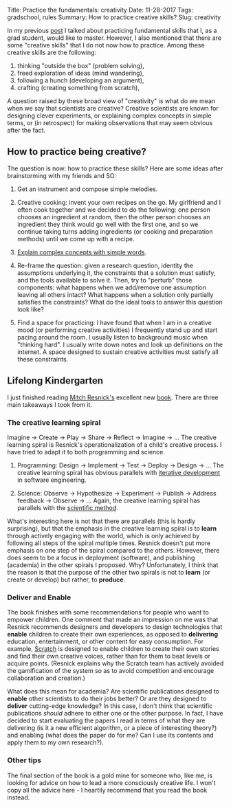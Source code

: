 Title: Practice the fundamentals: creativity
Date: 11-28-2017
Tags: gradschool, rules
Summary: How to practice creative skills?
Slug: creativity

In my previous [post](http://leotrs.com/blog/practice.html) I talked about
practicing fundamental skills that I, as a grad student, would like to
master. However, I also mentioned that there are some "creative skills"
that I do not now how to practice. Among these creative skills are the
following:

1. thinking "outside the box" (problem solving),
2. freed exploration of ideas (mind wandering),
3. following a hunch (developing an argument),
4. crafting (creating something from scratch),

A question raised by these broad view of "creativity" is what do we mean
when we say that scientists are creative? Creative scientists are known for
designing clever experiments, or explaining complex concepts in simple
terms, or (in retrospect) for making observations that may seem obvious
after the fact.


## How to practice being creative?

The question is now: how to practice these skills? Here are some ideas
after brainstorming with my friends and SO:

1. Get an instrument and compose simple melodies.

2. Creative cooking: invent your own recipes on the go. My girlfriend and I
   often cook together and we decided to do the following: one person
   chooses an ingredient at random, then the other person chooses an
   ingredient they think would go well with the first one, and so we
   continue taking turns adding ingredients (or cooking and preparation
   methods) until we come up with a recipe.

3. [Explain complex concepts with simple words](https://xkcd.com/thing-explainer/).

4. Re-frame the question: given a research question, identity the
   assumptions underlying it, the constraints that a solution must satisfy,
   and the tools available to solve it. Then, try to "perturb" those
   components: what happens when we add/remove one assumption leaving all
   others intact? What happens when a solution only partially satisfies the
   constraints? What do the ideal tools to answer this question look like?

5. Find a space for practicing: I have found that when I am in a creative
   mood (or performing creative activities) I frequently stand up and start
   pacing around the room. I usually listen to background music when
   "thinking hard". I usually write down notes and look up definitions on
   the internet. A space designed to sustain creative activities must
   satisfy all these constraints.


## Lifelong Kindergarten

I just finished reading
[Mitch Resnick's](https://www.media.mit.edu/people/mres/overview/)
excellent new
[book](https://mitpress.mit.edu/books/lifelong-kindergarten). There are
three main takeaways I took from it.


### The creative learning spiral

Imagine -> Create -> Play -> Share -> Reflect -> Imagine -> ...  The
creative learning spiral is Resnick's operationalization of a child's
creative process. I have tried to adapt it to both programming and science.

1. Programming: Design -> Implement -> Test -> Deploy -> Design -> ...  The
   creative learning spiral has obvious parallels with
   [iterative development](https://en.wikipedia.org/wiki/Iterative_and_incremental_development)
   in software engineering.

2. Science: Observe -> Hypothesize -> Experiment -> Publish -> Address
   feedback -> Observe -> ... Again, the creative learning spiral has
   parallels with the
   [scientific method](https://en.wikipedia.org/wiki/Scientific_method).

What's interesting here is not that there are parallels (this is hardly
surprising), but that the emphasis in the creative learning spiral is to
**learn** through actively engaging with the world, which is only achieved
by following all steps of the spiral multiple times. Resnick doesn't put
more emphasis on one step of the spiral compared to the others. However,
there does seem to be a focus in deployment (software), and publishing
(academia) in the other spirals I proposed. Why? Unfortunately, I think
that the reason is that the purpose of the other two spirals is not to
**learn** (or create or develop) but rather, to **produce**.


### Deliver and Enable

The book finishes with some recommendations for people who want to empower
children. One comment that made an impression on me was that Resnick
recommends designers and developers to design technologies that **enable**
children to create their own experiences, as opposed to **delivering**
education, entertainment, or other content for easy consumption. For
example, [Scratch](https://scratch.mit.edu) is designed to enable children
to create their own stories and find their own creative voices, rather than
for them to beat levels or acquire points. (Resnick explains why the
Scratch team has actively avoided the gamification of the system so as to
avoid competition and encourage collaboration and creation.)

What does this mean for academia? Are scientific publications designed to
**enable** other scientists to do their jobs better? Or are they designed
to **deliver** cutting-edge knowledge? In this case, I don't think that
scientific publications *should* adhere to either one or the other
purpose. In fact, I have decided to start evaluating the papers I read in
terms of what they are delivering (is it a new efficient algorithm, or a
piece of interesting theory?) and enabling (what does the paper do for me?
Can I use its contents and apply them to my own research?).


### Other tips

The final section of the book is a gold mine for someone who, like me, is
looking for advice on how to lead a more consciously creative life. I won't
copy all the advice here - I heartily recommend that you read the book
instead.
